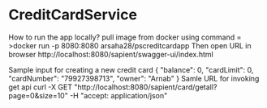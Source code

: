 # CreditCardService

How to run the app locally?
pull image from docker using command = >docker run -p 8080:8080 arsaha28/pscreditcardapp
Then open URL in browser
http://localhost:8080/sapient/swagger-ui/index.html

Sample input for creating a new credit card
{
  "balance": 0,
  "cardLimit": 0,
  "cardNumber": "79927398713",
  "owner": "Arnab"
}
Samle URL for invoking get api
curl -X GET "http://localhost:8080/sapient/card/getall?page=0&size=10" -H "accept: application/json"
